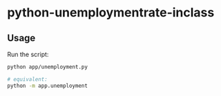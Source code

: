 # python-unemploymentrate-inclass

## Usage

Run the script:

```sh
python app/unemployment.py

# equivalent:
python -m app.unemployment
```
